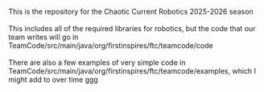 This is the repository for the Chaotic Current Robotics 2025-2026 season </br>
</br>
This includes all of the required libraries for robotics, but the code that our team writes will go in TeamCode/src/main/java/org/firstinspires/ftc/teamcode/code
<br>
<br>
There are also a few examples of very simple code in TeamCode/src/main/java/org/firstinspires/ftc/teamcode/examples, which I might add to over time
ggg
